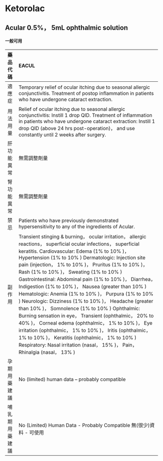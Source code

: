 # Ketorolac

## Acular 0.5%， 5mL ophthalmic solution

#### 一般可用

| 藥品代碼       | EACUL                                                                                                                                                                                                                                                                                                                                                                                                                                                                                                                                                                                                                                                                                                                                                                                                                                                                                                                      |
|:---------------|:---------------------------------------------------------------------------------------------------------------------------------------------------------------------------------------------------------------------------------------------------------------------------------------------------------------------------------------------------------------------------------------------------------------------------------------------------------------------------------------------------------------------------------------------------------------------------------------------------------------------------------------------------------------------------------------------------------------------------------------------------------------------------------------------------------------------------------------------------------------------------------------------------------------------------|
| 適應症         | Temporary relief of ocular itching due to seasonal allergic conjunctivitis. Treatment of postop inflammation in patients who have undergone cataract extraction.                                                                                                                                                                                                                                                                                                                                                                                                                                                                                                                                                                                                                                                                                                                                                           |
| 用法用量       | Relief of ocular itching due to seasonal allergic conjunctivitis: Instill 1 drop QID. Treatment of inflammation in patients who have undergone cataract extraction: Instill 1 drop QID (above 24 hrs post-operation)， and use constantly until 2 weeks after surgery.                                                                                                                                                                                                                                                                                                                                                                                                                                                                                                                                                                                                                                                     |
| 肝功能異常     | 無需調整劑量                                                                                                                                                                                                                                                                                                                                                                                                                                                                                                                                                                                                                                                                                                                                                                                                                                                                                                               |
| 腎功能異常     | 無需調整劑量                                                                                                                                                                                                                                                                                                                                                                                                                                                                                                                                                                                                                                                                                                                                                                                                                                                                                                               |
| 禁忌           | Patients who have previously demonstrated hypersensitivity to any of the ingredients of Acular.                                                                                                                                                                                                                                                                                                                                                                                                                                                                                                                                                                                                                                                                                                                                                                                                                            |
| 副作用         | Transient stinging & burning， ocular irritation， allergic reactions， superficial ocular infections， superficial keratitis. Cardiovascular: Edema (1% to 10% )， Hypertension (1% to 10% ) Dermatologic: Injection site pain (injection， 1% to 10% )， Pruritus (1% to 10% )， Rash (1% to 10% )， Sweating (1% to 10% ) Gastrointestinal: Abdominal pain (1% to 10% )， Diarrhea， Indigestion (1% to 10% )， Nausea (greater than 10% ) Hematologic: Anemia (1% to 10% )， Purpura (1% to 10% ) Neurologic: Dizziness (1% to 10% )， Headache (greater than 10% )， Somnolence (1% to 10% ) Ophthalmic: Burning sensation in eye， Transient (ophthalmic， 20% to 40% )， Corneal edema (ophthalmic， 1% to 10% )， Eye irritation (ophthalmic， 1% to 10% )， Iritis (ophthalmic， 1% to 10% )， Keratitis (ophthalmic， 1% to 10% ) Respiratory: Nasal irritation (nasal， 15% )， Pain， Rhinalgia (nasal， 13% ) |
| 孕期用藥建議   | No (limited) human data – probably compatible                                                                                                                                                                                                                                                                                                                                                                                                                                                                                                                                                                                                                                                                                                                                                                                                                                                                              |
| 哺乳期用藥建議 | No (Limited) Human Data - Probably Compatible 無(很少)資料 - 可使用                                                                                                                                                                                                                                                                                                                                                                                                                                                                                                                                                                                                                                                                                                                                                                                                                                                        |

